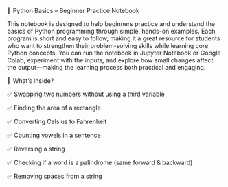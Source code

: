 🐍 Python Basics – Beginner Practice Notebook

This notebook is designed to help beginners practice and understand the basics of Python programming through simple, hands-on examples. Each program is short and easy to follow,
making it a great resource for students who want to strengthen their problem-solving skills while learning core Python concepts. 
You can run the notebook in Jupyter Notebook or Google Colab, experiment with the inputs, and explore how small changes affect the output—making the learning process both practical and engaging.

📖 What’s Inside?

✅ Swapping two numbers without using a third variable

✅ Finding the area of a rectangle

✅ Converting Celsius to Fahrenheit

✅ Counting vowels in a sentence

✅ Reversing a string

✅ Checking if a word is a palindrome (same forward & backward)

✅ Removing spaces from a string

